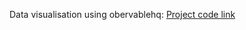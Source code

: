 <div id="observablehq-viewof-yearSelect-f13acb70"></div>
<div id="observablehq-viewof-causeSelect-f13acb70"></div>
<div id="observablehq-vizofyear-f13acb70"></div>
<p>Data visualisation using obervablehq:  <a href="https://observablehq.com/d/4e20f9b1d5bc0aa5">Project code link</a></p>

